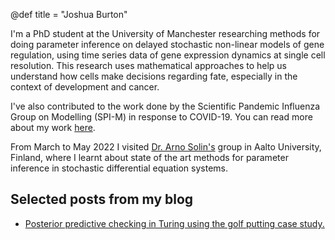 @def title = "Joshua Burton"

I'm a PhD student at the University of Manchester researching methods for doing parameter
inference on delayed stochastic non-linear models of gene regulation, using time series data of gene expression dynamics at single cell resolution. This research uses mathematical approaches to help us understand how cells make decisions regarding fate, especially in the context of development and cancer.

I've also contributed to the work done by the Scientific Pandemic Influenza Group on Modelling (SPI-M) in response to COVID-19. You can read more about my work [here](/work).

From March to May 2022 I visited [Dr. Arno Solin's](https://users.aalto.fi/~asolin/group/) group in Aalto University, Finland, where I learnt about state of the art methods for parameter inference in stochastic differential equation systems.

## Selected posts from my blog

* [Posterior predictive checking in Turing using the golf putting case study.](blog/golf-putting-in-turing)
